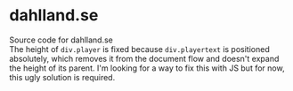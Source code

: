 # dahlland.se
Source code for dahlland.se
<br>
The height of `div.player` is fixed because `div.playertext` is positioned absolutely, which removes it from the document flow and doesn't expand the height of its parent. I'm looking for a way to fix this with JS but for now, this ugly solution is required.
